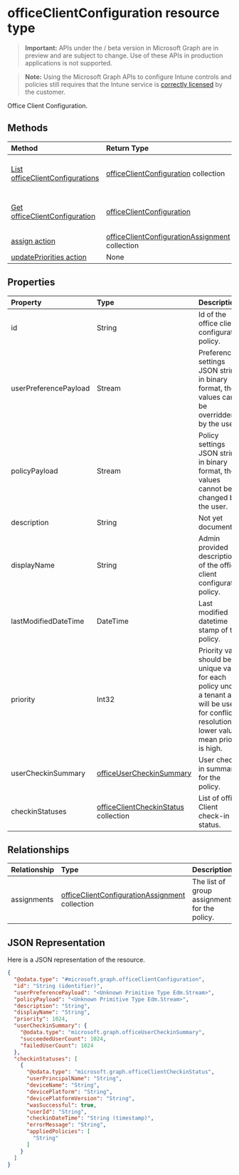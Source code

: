 # officeClientConfiguration resource type

> **Important:** APIs under the / beta version in Microsoft Graph are in preview and are subject to change. Use of these APIs in production applications is not supported.

> **Note:** Using the Microsoft Graph APIs to configure Intune controls and policies still requires that the Intune service is [correctly licensed](https://go.microsoft.com/fwlink/?linkid=839381) by the customer.

Office Client Configuration.
## Methods
|Method|Return Type|Description|
|:---|:---|:---|
|[List officeClientConfigurations](../api/intune-cirrus-officeclientconfiguration-list.md)|[officeClientConfiguration](../resources/intune-cirrus-officeclientconfiguration.md) collection|List properties and relationships of the [officeClientConfiguration](../resources/intune-cirrus-officeclientconfiguration.md) objects.|
|[Get officeClientConfiguration](../api/intune-cirrus-officeclientconfiguration-get.md)|[officeClientConfiguration](../resources/intune-cirrus-officeclientconfiguration.md)|Read properties and relationships of the [officeClientConfiguration](../resources/intune-cirrus-officeclientconfiguration.md) object.|
|[assign action](../api/intune-cirrus-officeclientconfiguration-assign.md)|[officeClientConfigurationAssignment](../resources/intune-cirrus-officeclientconfigurationassignment.md) collection|Replace all targeted groups for a policy.|
|[updatePriorities action](../api/intune-cirrus-officeclientconfiguration-updatepriorities.md)|None|Update policy priorities.|

## Properties
|Property|Type|Description|
|:---|:---|:---|
|id|String|Id of the office client configuration policy.|
|userPreferencePayload|Stream|Preference settings JSON string in binary format, these values can be overridden by the user.|
|policyPayload|Stream|Policy settings JSON string in binary format, these values cannot be changed by the user.|
|description|String|Not yet documented|
|displayName|String|Admin provided description of the office client configuration policy.|
|lastModifiedDateTime|DateTime|Last modified datetime stamp of the policy.|
|priority|Int32|Priority value should be unique value for each policy under a tenant and will be used for conflict resolution, lower values mean priority is high.|
|userCheckinSummary|[officeUserCheckinSummary](../resources/intune-cirrus-officeusercheckinsummary.md)|User check-in summary for the policy.|
|checkinStatuses|[officeClientCheckinStatus](../resources/intune-cirrus-officeclientcheckinstatus.md) collection|List of office Client check-in status.|

## Relationships
|Relationship|Type|Description|
|:---|:---|:---|
|assignments|[officeClientConfigurationAssignment](../resources/intune-cirrus-officeclientconfigurationassignment.md) collection|The list of group assignments for the policy.|

## JSON Representation
Here is a JSON representation of the resource.
<!-- {
  "blockType": "resource",
  "keyProperty": "id",
  "@odata.type": "microsoft.graph.officeClientConfiguration"
}
-->
``` json
{
  "@odata.type": "#microsoft.graph.officeClientConfiguration",
  "id": "String (identifier)",
  "userPreferencePayload": "<Unknown Primitive Type Edm.Stream>",
  "policyPayload": "<Unknown Primitive Type Edm.Stream>",
  "description": "String",
  "displayName": "String",
  "priority": 1024,
  "userCheckinSummary": {
    "@odata.type": "microsoft.graph.officeUserCheckinSummary",
    "succeededUserCount": 1024,
    "failedUserCount": 1024
  },
  "checkinStatuses": [
    {
      "@odata.type": "microsoft.graph.officeClientCheckinStatus",
      "userPrincipalName": "String",
      "deviceName": "String",
      "devicePlatform": "String",
      "devicePlatformVersion": "String",
      "wasSuccessful": true,
      "userId": "String",
      "checkinDateTime": "String (timestamp)",
      "errorMessage": "String",
      "appliedPolicies": [
        "String"
      ]
    }
  ]
}
```



